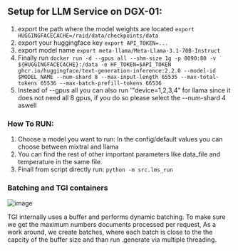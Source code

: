 ## Setup for LLM Service on DGX-01:
  1. export the path where the model weights are located `export HUGGINGFACECACHE=/raid/data/checkpoints/data`
  2. export your huggingface key `export API_TOKEN=...`
  3. export model name `export meta-llama/Meta-Llama-3.1-70B-Instruct`
  4. Finally run `docker run -d --gpus all --shm-size 1g -p 8090:80 -v ${HUGGINGFACECACHE}:/data -e HF_TOKEN=$API_TOKEN ghcr.io/huggingface/text-generation-inference:2.2.0 --model-id $MODEL_NAME --num-shard 8 --max-input-length 65535 --max-total-tokens 65536 --max-batch-prefill-tokens 66536`
  5. Instead of --gpus all you can also run '"device=1,2,3,4” for llama since it does not need all 8 gpus, if you do so please select the --num-shard 4 aswell
     

### How To RUN:

1. Choose a model you want to run:
   In the config/default values you can choose between mixtral and llama
2. You can find the rest of other important parameters like data_file and temperature in the same file.
3. Finall from script directly run: `python -m src.lms_run`

### Batching and TGI containers
![image](https://github.com/user-attachments/assets/9f4673a2-5556-489d-b65b-458d2ec8f22e)

TGI internally uses a buffer and performs dynamic batching. To make sure we get the maximum numbers documents processed per request, As a work around, we create batches, where each batch is close to the the capcity of the buffer size and than run .generate via multiple threading. 
